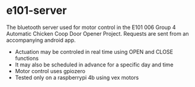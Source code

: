 # e101-server
The bluetooth server used for motor control in the E101 006 Group 4 Automatic Chicken Coop Door Opener Project. Requests are sent from an accompanying android app. 
- Actuation may be controled in real time using OPEN and CLOSE functions
- It may also be scheduled in advance for a specific day and time
- Motor control uses gpiozero
- Tested only on a raspberrypi 4b using vex motors
